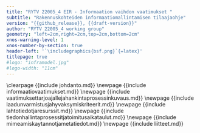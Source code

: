 ```yaml
---
title: "RYTV 22005_4 EIR - Informaation vaihdon vaatimukset "
subtitle: "Rakennuskohteiden informaatiomallintamisen tilaajaohje"
version: "{{github_release}}, {{draft-version}}"
author: "RYTV 22005_4 working group"
geometry: "left=2cm,right=2cm,top=2cm,bottom=2cm"
xnos-warning-level: 1
xnos-number-by-section: true
header-left: '`\includegraphics{bsf.png}`{=latex}'
titlepage: true
#logo: "inframodel.jpg"
#logo-width: "11cm"
---
```

\clearpage
{{include johdanto.md}}
\newpage
{{include informaatiovaatimukset.md}}
\newpage
{{include vaatimuksettarjoajallejahankintaprosessinkuvaus.md}}
\newpage
{{include laadunvarmistusjahyvaksymiskriteerit.md}}
\newpage
{{include lahtotiedotjaresurssit.md}}
\newpage
{{include tiedonhallintaprosessitjatoimitusaikataulut.md}}
\newpage
{{include mimeamiskaytannotjametatiedot.md}}
\newpage
{{include liitteet.md}}

